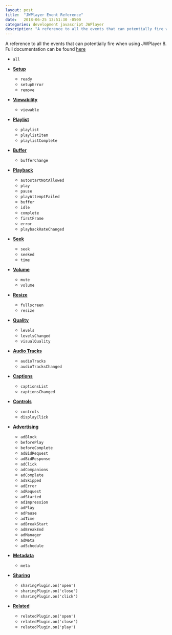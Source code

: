 ```yaml
---
layout: post
title:  "JWPlayer Event Reference"
date:   2018-06-25 13:51:30 -0500
categories: development javascript JWPlayer
description: "A reference to all the events that can potentially fire when using JWPlayer 8."
---
```


A reference to all the events that can potentially fire when using JWPlayer 8.  
Full documentation can be found [here](https://developer.jwplayer.com/jw-player/docs/javascript-api-reference/)


- `all`

- **[Setup](https://developer.jwplayer.com/jw-player/docs/javascript-api-reference/#jwplayeronready)**
    + `ready`
    + `setupError`
    + `remove`
 
- **[Viewability](https://developer.jwplayer.com/jw-player/docs/javascript-api-reference/#jwplayeronviewable)**
    + `viewable`

- **[Playlist](https://developer.jwplayer.com/jw-player/docs/javascript-api-reference/#jwplayeronplaylist)**
    + `playlist`
    + `playlistItem`
    + `playlistComplete`

- **[Buffer](https://developer.jwplayer.com/jw-player/docs/javascript-api-reference/#jwplayeronbufferchange)**
    + `bufferChange`

- **[Playback](https://developer.jwplayer.com/jw-player/docs/javascript-api-reference/#jwplayeronautostartnotallowed)**
    + `autostartNotAllowed`
    + `play`
    + `pause`
    + `playAttemptFailed`
    + `buffer`
    + `idle`
    + `complete`
    + `firstFrame`
    + `error`
    + `playbackRateChanged`

- **[Seek](https://developer.jwplayer.com/jw-player/docs/javascript-api-reference/#jwplayeronseek)**
    + `seek`
    + `seeked`
    + `time`

- **[Volume](https://developer.jwplayer.com/jw-player/docs/javascript-api-reference/#jwplayeronmute)**
    + `mute`
    + `volume`

- **[Resize](https://developer.jwplayer.com/jw-player/docs/javascript-api-reference/#jwplayeronfullscreen)**
    + `fullscreen`
    + `resize` 

- **[Quality](https://developer.jwplayer.com/jw-player/docs/javascript-api-reference/#jwplayeronlevels)**
    + `levels`
    + `levelsChanged`
    + `visualQuality`

- **[Audio Tracks](https://developer.jwplayer.com/jw-player/docs/javascript-api-reference/#jwplayeronaudiotracks)**
    + `audioTracks` 
    + `audioTracksChanged`

- **[Captions](https://developer.jwplayer.com/jw-player/docs/javascript-api-reference/#jwplayeroncaptionslist)**
    + `captionsList`
    + `captionsChanged`

- **[Controls](https://developer.jwplayer.com/jw-player/docs/javascript-api-reference/#jwplayeroncontrols)**
    + `controls`
    + `displayClick`

- **[Advertising](https://developer.jwplayer.com/jw-player/docs/javascript-api-reference/#jwplayeronadblock)**
    + `adBlock`
    + `beforePlay`
    + `beforeComplete`
    + `adBidRequest`
    + `adBidResponse`
    + `adClick`
    + `adCompanions`
    + `adComplete`
    + `adSkipped`
    + `adError`
    + `adRequest`
    + `adStarted`
    + `adImpression`
    + `adPlay`
    + `adPause`
    + `adTime`
    + `adBreakStart`
    + `adBreakEnd`
    + `adManager`
    + `adMeta`
    + `adSchedule`

- **[Metadata](https://developer.jwplayer.com/jw-player/docs/javascript-api-reference/#metadata)**
    + `meta`

- **[Sharing](https://developer.jwplayer.com/jw-player/docs/javascript-api-reference/#sharingpluginonopen)**
    + `sharingPlugin.on('open')`
    + `sharingPlugin.on('close')`
    + `sharingPlugin.on('click')`

- **[Related](https://developer.jwplayer.com/jw-player/docs/javascript-api-reference/#relatedpluginonopen)**
    + `relatedPlugin.on('open')`
    + `relatedPlugin.on('close')`
    + `relatedPlugin.on('play')`




